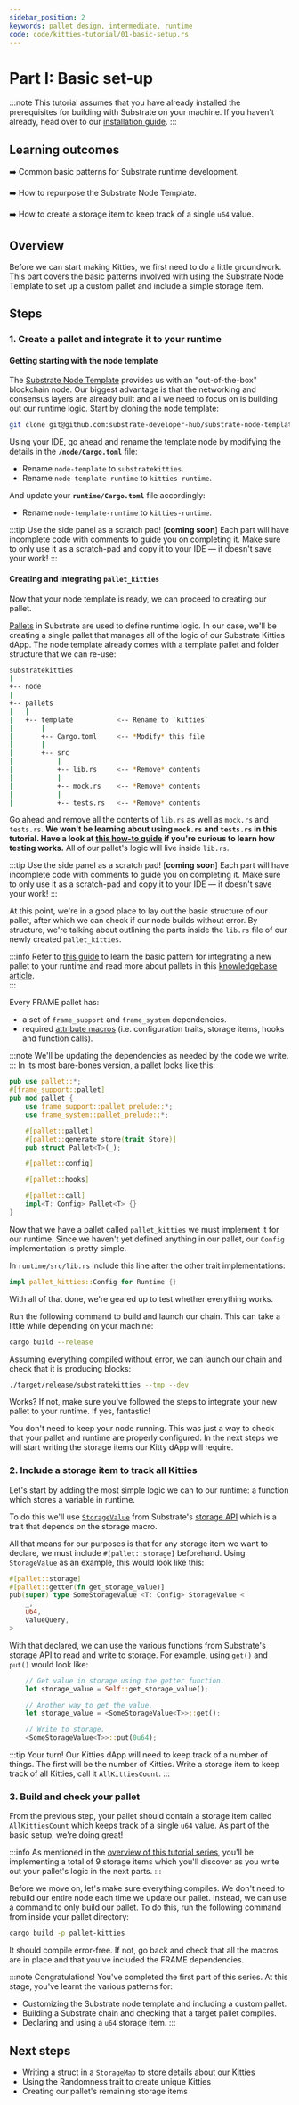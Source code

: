 ```yaml
---
sidebar_position: 2
keywords: pallet design, intermediate, runtime
code: code/kitties-tutorial/01-basic-setup.rs
---
```


# Part I: Basic set-up

:::note
This tutorial assumes that you have already installed the prerequisites for building with Substrate on your machine.
If you haven't already, head over to our [installation guide][installation].
:::

## Learning outcomes

:arrow_right: Common basic patterns for Substrate runtime development.

:arrow_right: How to repurpose the Substrate Node Template.

:arrow_right: How to create a storage item to keep track of a single `u64` value.

## Overview

Before we can start making Kitties, we first need to do a little groundwork. This part covers the basic patterns involved with using the Substrate Node Template to set up a custom pallet and include a simple storage item.

## Steps

### 1. Create a pallet and integrate it to your runtime

#### Getting starting with the node template

The [Substrate Node Template][substrate-node-template] provides us with an "out-of-the-box" blockchain node. Our biggest advantage
is that the networking and consensus layers are already built and all we need to focus on is building out
our runtime logic. Start by cloning the node template:

```bash
git clone git@github.com:substrate-developer-hub/substrate-node-template.git
```

Using your IDE, go ahead and rename the template node by modifying the details in the **`/node/Cargo.toml`** file:

- Rename `node-template` to `substratekitties`.
- Rename `node-template-runtime` to `kitties-runtime`.

And update your **`runtime/Cargo.toml`** file accordingly:

- Rename `node-template-runtime` to `kitties-runtime`.

:::tip Use the side panel as a scratch pad! [**coming soon**]
Each part will have incomplete code with comments to guide you on completing it. Make sure to only use it as a scratch-pad
and copy it to your IDE &mdash; it doesn't save your work!
:::

#### Creating and integrating `pallet_kitties`

Now that your node template is ready, we can proceed to creating our pallet.

[Pallets][pallets-kb] in Substrate are used to define runtime logic. In our case, we'll be creating a single pallet that manages all of the
logic of our Substrate Kitties dApp. The node template already comes with a template pallet and folder structure that we can re-use:

```bash
substratekitties
|
+-- node
|
+-- pallets
|   |
|   +-- template           <-- Rename to `kitties`
|       |
|       +-- Cargo.toml     <-- *Modify* this file
|       |
|       +-- src
|           |
|           +-- lib.rs     <-- *Remove* contents
|           |
|           +-- mock.rs    <-- *Remove* contents
|           |
|           +-- tests.rs   <-- *Remove* contents
```

Go ahead and remove all the contents of `lib.rs` as well as `mock.rs` and `tests.rs`. **We won't be learning about 
using `mock.rs` and `tests.rs` in this tutorial. Have a look at [this how-to guide](/docs/testing/test-transfer) if
you're curious to learn how testing works.** All of our pallet's logic will live inside `lib.rs`.

:::tip Use the side panel as a scratch pad! [**coming soon**]
Each part will have incomplete code with comments to guide you on completing it. Make sure to only use it as a scratch-pad
and copy it to your IDE &mdash; it doesn't save your work!
:::

At this point, we're in a good place to lay out the basic structure of our pallet, after which we can check if our node builds without error. By structure, we're talking about outlining the parts inside the `lib.rs` file of our newly created `pallet_kitties`.

:::info
Refer to [this guide](/docs/basics/basic-pallet-integration) to learn the basic pattern for integrating a new pallet to your runtime and
read more about pallets in this [knowledgebase article][pallets-kb].  
:::

Every FRAME pallet has:

- a set of `frame_support` and `frame_system` dependencies.
- required [attribute macros][macros-kb] (i.e. configuration traits, storage items, hooks and function calls).

:::note
We'll be updating the dependencies as needed by the code we write.
:::
In its most bare-bones version, a pallet looks like this:

```rust
pub use pallet::*;
#[frame_support::pallet]
pub mod pallet {
	use frame_support::pallet_prelude::*;
	use frame_system::pallet_prelude::*;

	#[pallet::pallet]
    #[pallet::generate_store(trait Store)]
    pub struct Pallet<T>(_);

    #[pallet::config]

    #[pallet::hooks]

    #[pallet::call]
    impl<T: Config> Pallet<T> {}
}
```

Now that we have a pallet called `pallet_kitties` we must implement it for our runtime. Since we haven't yet
defined anything in our pallet, our `Config` implementation is pretty simple.

In `runtime/src/lib.rs` include this
line after the other trait implementations:

```rust
impl pallet_kitties::Config for Runtime {}
```

With all of that done, we're geared up to test whether everything works.

Run the following command to build and launch our chain. This can take a little while depending on your machine:

```bash
cargo build --release
```

Assuming everything compiled without error, we can launch our chain and check that it is producing blocks:

```bash
./target/release/substratekitties --tmp --dev
```

Works? If not, make sure you've followed the steps to integrate your new pallet to your runtime. If yes, fantastic!

You don't need to keep your node running. This was just a way to check that your pallet and runtime are
properly configured. In the next steps we will start writing the storage items our Kitty dApp will require.

### 2. Include a storage item to track all Kitties

Let's start by adding the most simple logic we can to our runtime: a function which stores a variable in runtime.

To do this we'll use [`StorageValue`][storagevalue-rustdocs] from Substrate's [storage API][storage-api-rustdocs] which is a trait that depends
on the storage macro.

All that means for our purposes is that for any storage item we want to declare, we must include `#[pallet::storage]` beforehand. Using `StorageValue` as an example, this would look like this:

```rust
#[pallet::storage]
#[pallet::getter(fn get_storage_value)]
pub(super) type SomeStorageValue <T: Config> StorageValue <
    _,
    u64,
    ValueQuery,
>
```

With that declared, we can use the various functions from Substrate's storage API to read and write to
storage. For example, using `get()` and `put()` would look like:

```rust
    // Get value in storage using the getter function.
    let storage_value = Self::get_storage_value();

    // Another way to get the value.
    let storage_value = <SomeStorageValue<T>>::get();

    // Write to storage.
	<SomeStorageValue<T>>::put(0u64);
```

:::tip Your turn!
Our Kitties dApp will need to keep track of a number of things. The first will be the number of Kitties.
Write a storage item to keep track of all Kitties, call it `AllKittiesCount`.
:::

### 3. Build and check your pallet

From the previous step, your pallet should contain a storage item called `AllKittiesCount` which keeps track of a
single `u64` value. As part of the basic setup, we're doing great!

:::info
As mentioned in the [overview of this tutorial series](overview),
you'll be implementing a total of 9 storage items which you'll discover as you
write out your pallet's logic in the next parts.
:::

Before we move on, let's make sure everything compiles. We don't need to rebuild our entire node each time we update our pallet.
Instead, we can use a command to only build our pallet. To do this, run the following command from inside your pallet directory:

```bash
cargo build -p pallet-kitties
```

It should compile error-free. If not, go back and check that all the macros are in place and that you've included the
FRAME dependencies.

:::note Congratulations!
 You've completed the first part of this series. At this stage, you've learnt the various patterns for:

- Customizing the Substrate node template and including a custom pallet.
- Building a Substrate chain and checking that a target pallet compiles.
- Declaring and using a `u64` storage item.
:::

## Next steps

- Writing a struct in a `StorageMap` to store details about our Kitties
- Using the Randomness trait to create unique Kitties
- Creating our pallet's remaining storage items

[installation]: https://substrate.dev/docs/en/knowledgebase/getting-started/
[substrate-node-template]: https://github.com/substrate-developer-hub/substrate-node-template
[pallets-kb]: https://substrate.dev/docs/en/knowledgebase/runtime/pallets
[macros-kb]: https://substrate.dev/docs/en/knowledgebase/runtime/macros#frame-v2-macros-and-attributes
[storagevalue-rustdocs]: https://substrate.dev/rustdocs/v3.0.0/frame_support/storage/trait.StorageValue.html
[storage-api-rustdocs]: https://substrate.dev/rustdocs/v3.0.0/frame_support/storage/index.html
